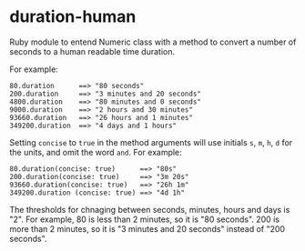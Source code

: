 # duration-human

Ruby module to entend Numeric class with a method to convert a number of seconds to a human readable time duration.

For example:

```
80.duration      ==> "80 seconds"
200.duration     ==> "3 minutes and 20 seconds"
4800.duration    ==> "80 minutes and 0 seconds"
9000.duration    ==> "2 hours and 30 minutes"
93660.duration   ==> "26 hours and 1 minutes"
349200.duration  ==> "4 days and 1 hours"
```

Setting `concise` to `true` in the method arguments will use initials `s`, `m`, `h`, `d` for the units, and omit the word `and`. For example:

```
80.duration(concise: true)      ==> "80s"
200.duration(concise: true)     ==> "3m 20s"
93660.duration(concise: true)   ==> "26h 1m"
349200.duration (concise: true) ==> "4d 1h"
```

The thresholds for chnaging between seconds, minutes, hours and days is "2". For example, 80 is less than 2 minutes, so it is "80 seconds". 200 is more than 2 minutes, so it is "3 minutes and 20 seconds" instead of "200 seconds".
